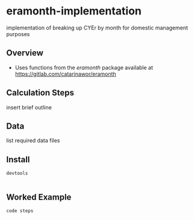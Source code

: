 # eramonth-implementation

implementation of breaking up CYEr by month for domestic management purposes


## Overview

* Uses functions from the *eramonth* package available  at https://gitlab.com/catarinawor/eramonth


## Calculation Steps

insert brief outline


## Data

list required data files



## Install


```
devtools


```


## Worked Example



```
code steps


```

























